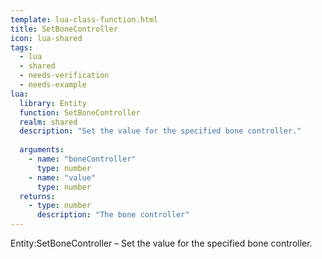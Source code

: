 ```yaml
---
template: lua-class-function.html
title: SetBoneController
icon: lua-shared
tags:
  - lua
  - shared
  - needs-verification
  - needs-example
lua:
  library: Entity
  function: SetBoneController
  realm: shared
  description: "Set the value for the specified bone controller."
  
  arguments:
    - name: "boneController"
      type: number
    - name: "value"
      type: number
  returns:
    - type: number
      description: "The bone controller"
---
```


<div class="lua__search__keywords">
Entity:SetBoneController &#x2013; Set the value for the specified bone controller.
</div>
